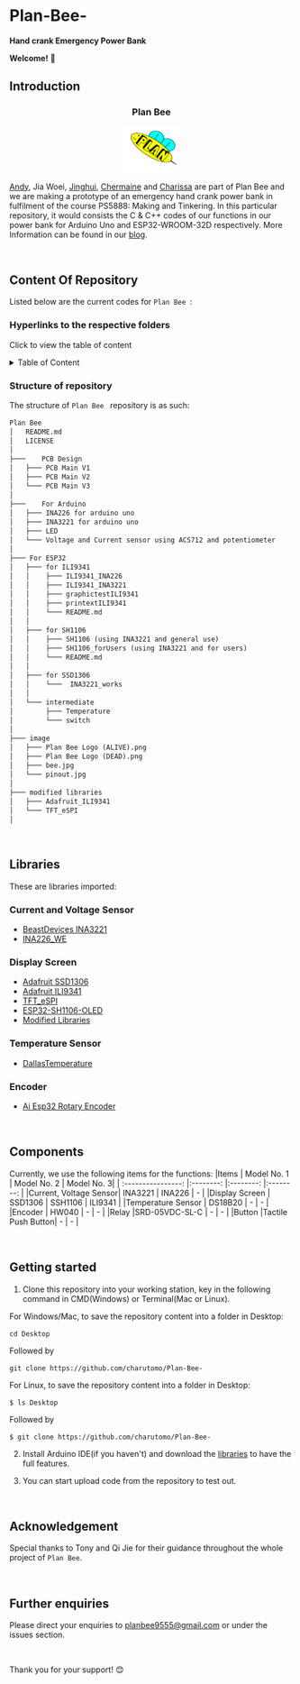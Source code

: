 # Plan-Bee-
**Hand crank Emergency Power Bank**


**Welcome!** :wave:


## Introduction
<h3 align="center">Plan Bee</h3>
<div align="center">
  <a href="https://github.com/charutomo/Plan-Bee-">
    <img src="image/bee.jpg" alt="bee" width="100" height="80">
  </a>
</div>

[Andy](https://github.com/Andypek921), Jia Woei, [Jinghui](https://github.com/jhlow5), 
[Chermaine](https://github.com/chermainegoh) and [Charissa](https://github.com/charutomo) 
are part of Plan Bee and we are making a prototype of an emergency hand crank power bank 
in fulfilment of the course PS5888: Making and Tinkering. In this particular repository, 
it would consists the C & C++ codes of our functions in our power bank
for Arduino Uno and ESP32-WROOM-32D respectively. More Information can be found in our [blog](https://blogs.ntu.edu.sg/ps5888-2022-g11/).

<br>

## Content Of Repository 
Listed below are the current codes for `Plan Bee `: 

### Hyperlinks to the respective folders
Click to view the table of content
<br>
<details>
	<summary>Table of Content</summary>

* [README.MD](https://github.com/charutomo/Plan-Bee-/blob/main/README.md)

* [License](https://github.com/charutomo/Plan-Bee-/blob/main/LICENSE)

* [Arduino Uno](https://github.com/charutomo/Plan-Bee-/blob/main/for%20Arduino)
	* [LED](https://github.com/charutomo/Plan-Bee-/blob/main/for%20Arduino/LED/LED.ino)

	* [Current, Voltage and Power Monitor](https://github.com/charutomo/Plan-Bee-/blob/main/for%20Arduino/INA3221_for_arduino_testing/INA3221_for_arduino_testing.ino)

* [ESP32-WROOM-32D](https://github.com/charutomo/Plan-Bee-/blob/main/for%20ESP32)
	* [for ILI9341](https://github.com/charutomo/Plan-Bee-/blob/main/for%20ESP32/for%20ILI9341)

	* [for SSH1106](https://github.com/charutomo/Plan-Bee-/blob/main/for%20ESP32/for%20SH1106/SH1106)
	
	* [for SSD1306](https://github.com/charutomo/Plan-Bee-/blob/main/for%20ESP32/for%20SSD1306/INA3221_works)

* [Modified Libraries](https://github.com/charutomo/Plan-Bee-/tree/main/modified%20libraries)
	* [Adafruit_ILI9341](https://github.com/charutomo/Plan-Bee-/tree/main/modified%20libraries/Adafruit_ILI9341)

	* [TFT_eSPI](https://github.com/charutomo/Plan-Bee-/tree/main/modified%20libraries/TFT_eSPI)


* [image](https://github.com/charutomo/Plan-Bee-/blob/main/image)


</details>

### Structure of repository

The structure of `Plan Bee ` repository is as such:

```
Plan Bee 
│	README.md
│	LICENSE
│
├───	PCB Design
│	├─── PCB Main V1
│	├─── PCB Main V2
│	└─── PCB Main V3
│
├───	For Arduino
│	├─── INA226 for arduino uno
│	├─── INA3221 for arduino uno
│	├─── LED
│	└─── Voltage and Current sensor using ACS712 and potentiometer
│
├─── For ESP32
│	├─── for ILI9341
│	│    ├─── ILI9341_INA226
│	│    ├─── ILI9341_INA3221
│	│    ├─── graphictestILI9341
│	│    ├─── printextILI9341
│	│    └─── README.md
│	│
│	├─── for SH1106
│	│    ├─── SH1106 (using INA3221 and general use)
│	│    ├─── SH1106_forUsers (using INA3221 and for users)
│	│    └─── README.md
│	│
│	├─── for SSD1306
│	│    └───  INA3221_works
│	│
│	└─── intermediate
│	     ├─── Temperature
│	     └─── switch
│
├─── image
│	├─── Plan Bee Logo (ALIVE).png
│	├─── Plan Bee Logo (DEAD).png
│	├─── bee.jpg
│	└─── pinout.jpg
│
├─── modified libraries
│	├─── Adafruit_ILI9341
│	└─── TFT_eSPI
│

```


<br>

## Libraries
These are libraries imported:

### Current and Voltage Sensor
* [BeastDevices INA3221](https://github.com/beast-devices/Arduino-INA3221)
* [INA226_WE](https://github.com/wollewald/INA226_WE)

### Display Screen
* [Adafruit SSD1306](https://github.com/adafruit/Adafruit_SSD1306)
* [Adafruit ILI9341](https://github.com/adafruit/Adafruit_ILI9341)
* [TFT_eSPI](https://github.com/Bodmer/TFT_eSPI)
* [ESP32-SH1106-OLED](https://github.com/nhatuan84/esp32-sh1106-oled)
* [Modified Libraries](https://github.com/charutomo/Plan-Bee-/tree/main/modified%20libraries/)

### Temperature Sensor
* [DallasTemperature](https://github.com/vlast3k/Arduino-libraries/tree/master/DallasTemperature)

### Encoder
* [Ai Esp32 Rotary Encoder](https://github.com/igorantolic/ai-esp32-rotary-encoder)

<br>

## Components
Currently, we use the following items for the functions: 
|Items			| Model No. 1	| Model No. 2 | Model No. 3|
| :----------------:	|:--------:	 	|:--------:   |:--------:  |
|Current, Voltage Sensor| INA3221	 	| INA226	  | -		   |
|Display Screen		| SSD1306	 	| SSH1106	  | ILI9341	   |
|Temperature Sensor	| DS18B20	 	|	-	  |	-	   |
|Encoder			| HW040	 	|	-	  |	-	   |
|Relay			|SRD-05VDC-SL-C	| 	-	  |	-	   |
|Button			|Tactile Push Button|	-	  |	-	   |

<br>

## Getting started

1. Clone this repository into your working station, key in the following command in CMD(Windows) or Terminal(Mac or Linux). 


For Windows/Mac, to save the repository content into a folder in Desktop: 

```
cd Desktop
```

Followed by 

```
git clone https://github.com/charutomo/Plan-Bee-
```

For Linux, to save the repository content into a folder in Desktop: 

```
$ ls Desktop
```

Followed by 

```
$ git clone https://github.com/charutomo/Plan-Bee-
```

2. Install Arduino IDE(if you haven't) and download the [libraries](#libraries) to have the full features.


3. You can start upload code from the repository to test out.

<br>


## Acknowledgement
Special thanks to Tony and Qi Jie for their guidance throughout the whole project of `Plan Bee`.

<br>

## Further enquiries
Please direct your enquiries to planbee9555@gmail.com or under the issues section.

<br>

Thank you for your support! :blush: